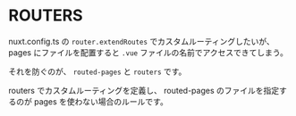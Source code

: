 # ROUTERS

nuxt.config.ts の `router.extendRoutes` でカスタムルーティングしたいが、 pages にファイルを配置すると `.vue` ファイルの名前でアクセスできてしまう。

それを防ぐのが、 `routed-pages` と `routers` です。

routers でカスタムルーティングを定義し、 routed-pages のファイルを指定するのが pages を使わない場合のルールです。
